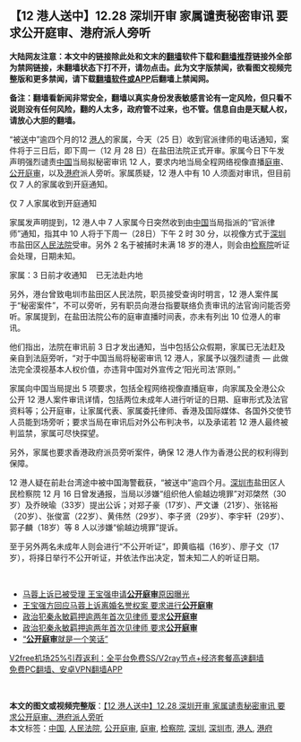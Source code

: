  <h2>【12 港人送中】12.28 深圳开审 家属谴责秘密审讯 要求公开庭审、港府派人旁听</h2> <p class="notice"><b>大陆网友注意：本文中的链接除此处和文末的<a href="https://github.com/bannedbook/fanqiang" >翻墙</a>软件下载和<a href="https://github.com/killgcd/justmysocks/blob/master/README.md">翻墙推荐</a>链接外全部为禁网链接，未翻墙状态下打不开，请勿点击。此为文字版禁闻，欲看图文视频完整版和更多禁闻，请下载<a href="https://github.com/bannedbook/fanqiang">翻墙软件或APP</a>后翻墙上禁闻网。</p><p>备注：翻墙看新闻非常安全，翻墙以真实身份发表敏感言论有一定风险，但只看不说则没有任何风险，翻的人太多，政府管不过来，也不管。信息自由是天赋人权，请放心大胆的翻墙。</b></p>  <div class="entry">  <p>“被送中”逾四个月的12 <a href="https://www.bannedbook.org/bnews/tag/%e6%b8%af%e4%ba%ba/" class="st_tag internal_tag" rel="tag" title="标签 港人 下的日志">港人</a>的家属，今天（25 日）收到官派律师的电话通知，案件将于三日后，即下周一（12 月 28 日）在盐田法院正式开审。家属今日下午发声明强烈谴责<span class='wp_keywordlink_affiliate'><a href="https://www.bannedbook.org/" title="中国" target="_blank">中国</a></span>当局拟秘密审讯 12 人，要求内地当局全程网络视像直播<a href="https://www.bannedbook.org/bnews/tag/%E5%BA%AD%E5%AE%A1/" class="st_tag internal_tag" rel="tag" title="标签 庭审 下的日志">庭审</a>、<a href="https://www.bannedbook.org/bnews/tag/%E5%85%AC%E5%BC%80%E5%BA%AD%E5%AE%A1/" class="st_tag internal_tag" rel="tag" title="标签 公开庭审 下的日志">公开庭审</a>，以及<a href="https://www.bannedbook.org/bnews/tag/%E6%B8%AF%E5%BA%9C/" class="st_tag internal_tag" rel="tag" title="标签 港府 下的日志">港府</a>派人旁听。家属质疑，12 港人中有 10 人须面对审讯，但目前仅 7 人的家属收到开庭通知。</p> <p>仅 7 人家属收到开庭通知</p> <p>家属发声明提到，12 港人中 7 人家属今日突然收到由<a href="https://www.bannedbook.org/bnews/tag/%E4%B8%AD%E5%9B%BD/" class="st_tag internal_tag" rel="tag" title="标签 中国 下的日志">中国</a>当局指派的“官派律师”通知，指其中 10 人将于下周一（28日）下午 2 时 30 分，以视像方式于<a href="https://www.bannedbook.org/bnews/tag/%e6%b7%b1%e5%9c%b3/" class="st_tag internal_tag" rel="tag" title="标签 深圳 下的日志">深圳</a>市盐田区<a href="https://www.bannedbook.org/bnews/tag/%e4%ba%ba%e6%b0%91%e6%b3%95%e9%99%a2/" class="st_tag internal_tag" rel="tag" title="标签 人民法院 下的日志">人民法院</a>受审。另外 2 名于被捕时未满 18 岁的港人，则会由<a href="https://www.bannedbook.org/bnews/tag/%e6%a3%80%e5%af%9f%e9%99%a2/" class="st_tag internal_tag" rel="tag" title="标签 检察院 下的日志">检察院</a>听证会处理，日期未知。</p> <p>家属：3 日前才收通知    已无法赴内地</p>  <p>另外，港台曾致电圳市盐田区人民法院，职员接受查询时明言，12 港人案件属于“秘密案件”，不可以旁听，另有职员向港台指要联络负责审讯的法官询问能否旁听。家属提到，在盐田法院公布的庭审直播时间表，亦未有列出 10 位港人的审讯。</p> <p>他们指出，法院在审讯前 3 日才发出通知，当中包括公众假期，家属已无法赶及亲自到法庭旁听，“对于中国当局将秘密审讯 12 港人，家属予以强烈谴责 — 此做法完全漠视基本人权价值，亦违背中国对外宣传之‘阳光司法’原则。”</p> <p>家属向中国当局提出 5 项要求，包括全程网络视像直播庭审，向家属及全港公众公开 12 港人案件审讯详情，包括两位未成年人进行听证的日期、庭审形式及法官资料等；公开庭审，让家属代表、家属委托律师、香港及国际媒体、各国外交使节人员能到场旁听；要求当局在审讯后对外公布判决书，以及承诺若 12 港人最终被判监禁，家属可尽快探望。</p> <p>另外，家属也要求香港政府派员旁听案件，确保 12 港人作为香港公民的权利得到保障。</p>  <p>12 港人疑在前赴台湾途中被中国海警截获，“被送中”逾四个月。<a href="https://www.bannedbook.org/bnews/tag/%E6%B7%B1%E5%9C%B3%E5%B8%82/" class="st_tag internal_tag" rel="tag" title="标签 深圳市 下的日志">深圳市</a>盐田区人民检察院 12 月 16 日曾发通报，当局以涉嫌“组织他人偷越边境罪”对邓棨然（30岁）及乔映瑜（33岁）提出公诉；对郑子豪（17岁）、严文谦（21岁）、张铭裕（20岁）、张俊富（22岁）、黄伟然（29岁）、李子贤（29岁）、李宇轩（29岁）、郭子麟（18岁）等 8 人以涉嫌“偷越边境罪”提诉。</p> <p>至于另外两名未成年人则会进行“不公开听证”，即黄临福（16岁）、廖子文（17岁），将择日举行不公开听证，并依法作出决定，暂未知二人的听证日期。</p> <p> </p> <ul class='op-related-articles' title='相关阅读'> <li><a href='https://www.bannedbook.org/bnews/yule/20180412/927191.html' target='_blank'>马蓉上诉已被受理 王宝强申请<b>公开庭审</b>原因曝光</a></li> <li><a href='https://www.bannedbook.org/bnews/yule/20180412/927024.html' target='_blank'>王宝强方回应马蓉上诉离婚名誉权案 要求进行<b>公开庭审</b></a></li> <li><a href='https://www.bannedbook.org/bnews/cnnews/20170825/812236.html' target='_blank'>政治犯秦永敏羁押逾两年首次见律师 要求<b>公开庭审</b></a></li> <li><a href='https://www.bannedbook.org/bnews/headline/20170825/812136.html' target='_blank'>政治犯秦永敏羁押逾两年首次见律师  要求<b>公开庭审</b></a></li> <li><a href='https://www.bannedbook.org/bnews/ssgc/20160618/716170.html' target='_blank'>“<b>公开庭审</b>就是一个笑话”</a></li> </ul> <p class="texttj"> <a href="https://www.bannedbook.org/forum23/topic22702.html" target="_blank">V2free机场25%引荐返利：全平台免费SS/V2ray节点+经济套餐高速翻墙</a><br/> <a href="https://github.com/bannedbook/fanqiang/wiki/%E7%A6%81%E9%97%BB%E7%BD%91%E5%AE%89%E5%8D%93%E7%BF%BB%E5%A2%99%E6%96%B0%E9%97%BBAPP" target="_blank">免费PC翻墙、安卓VPN翻墙APP</a></p><p> </p> <a name='sharetosocial'></a>       <div><b>本文的图文或视频完整版</b>：<a href='https://www.bannedbook.org/bnews/comments/20201226/1455047.html'>【12 港人送中】12.28 深圳开审 家属谴责秘密审讯 要求公开庭审、港府派人旁听</a></div>  </div><!--END ENTRY--> <div class="postfooter"> <div>本文标签：<a href="https://www.bannedbook.org/bnews/tag/%E4%B8%AD%E5%9B%BD/" rel="tag">中国</a>, <a href="https://www.bannedbook.org/bnews/tag/%e4%ba%ba%e6%b0%91%e6%b3%95%e9%99%a2/" rel="tag">人民法院</a>, <a href="https://www.bannedbook.org/bnews/tag/%E5%85%AC%E5%BC%80%E5%BA%AD%E5%AE%A1/" rel="tag">公开庭审</a>, <a href="https://www.bannedbook.org/bnews/tag/%E5%BA%AD%E5%AE%A1/" rel="tag">庭审</a>, <a href="https://www.bannedbook.org/bnews/tag/%e6%a3%80%e5%af%9f%e9%99%a2/" rel="tag">检察院</a>, <a href="https://www.bannedbook.org/bnews/tag/%e6%b7%b1%e5%9c%b3/" rel="tag">深圳</a>, <a href="https://www.bannedbook.org/bnews/tag/%E6%B7%B1%E5%9C%B3%E5%B8%82/" rel="tag">深圳市</a>, <a href="https://www.bannedbook.org/bnews/tag/%e6%b8%af%e4%ba%ba/" rel="tag">港人</a>, <a href="https://www.bannedbook.org/bnews/tag/%E6%B8%AF%E5%BA%9C/" rel="tag">港府</a></div>  </div><!--END POSTFOOTER--> 